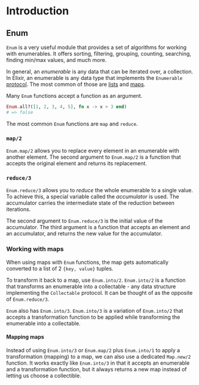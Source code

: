 # Introduction

## Enum

`Enum` is a very useful module that provides a set of algorithms for working with enumerables. It offers sorting, filtering, grouping, counting, searching, finding min/max values, and much more.

In general, an _enumerable_ is any data that can be iterated over, a collection. In Elixir, an enumerable is any data type that implements the `Enumerable` [protocol][exercism-protocols]. The most common of those are [lists][exercism-lists] and [maps][exercism-maps].

Many `Enum` functions accept a function as an argument.

```elixir
Enum.all?([1, 2, 3, 4, 5], fn x -> x > 3 end)
# => false
```

The most common `Enum` functions are `map` and `reduce`.

### `map/2`

`Enum.map/2` allows you to replace every element in an enumerable with another element. The second argument to `Enum.map/2` is a function that accepts the original element and returns its replacement.

### `reduce/3`

`Enum.reduce/3` allows you to _reduce_ the whole enumerable to a single value. To achieve this, a special variable called the _accumulator_ is used. The accumulator carries the intermediate state of the reduction between iterations.

The second argument to `Enum.reduce/3` is the initial value of the accumulator. The third argument is a function that accepts an element and an accumulator, and returns the new value for the accumulator.

### Working with maps

When using maps with `Enum` functions, the map gets automatically converted to a list of 2 `{key, value}` tuples.

To transform it back to a map, use `Enum.into/2`. `Enum.into/2` is a function that transforms an enumerable into a collectable - any data structure implementing the `Collectable` protocol. It can be thought of as the opposite of `Enum.reduce/3`.

`Enum` also has `Enum.into/3`. `Enum.into/3` is a variation of `Enum.into/2` that accepts a transformation function to be applied while transforming the enumerable into a collectable.

#### Mapping maps

Instead of using `Enum.into/3` or `Enum.map/2` plus `Enum.into/1` to apply a transformation (mapping) to a map, we can also use a dedicated `Map.new/2` function. It works exactly like `Enum.into/3` in that it accepts an enumerable and a transformation function, but it always returns a new map instead of letting us choose a collectible.

[exercism-protocols]: https://exercism.org/tracks/elixir/concepts/protocols
[exercism-lists]: https://exercism.org/tracks/elixir/concepts/lists
[exercism-maps]: https://exercism.org/tracks/elixir/concepts/maps
